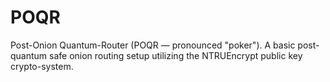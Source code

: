 # POQR
Post-Onion Quantum-Router (POQR — pronounced "poker"). A basic post-quantum safe onion routing setup utilizing the NTRUEncrypt public key crypto-system.
